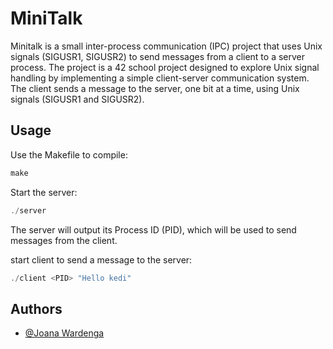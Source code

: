 
# MiniTalk

Minitalk is a small inter-process communication (IPC) project that uses Unix signals (SIGUSR1, SIGUSR2) to send messages from a client to a server process.
The project is a 42 school project designed to explore Unix signal handling by implementing a simple client-server communication system. 
The client sends a message to the server, one bit at a time, using Unix signals (SIGUSR1 and SIGUSR2).



## Usage

Use the Makefile to compile:
```javascript
make
```

Start the server:
```javascript
./server
```
The server will output its Process ID (PID), which will be used to send messages from the client.

start client to send a message to the server:
```javascript
./client <PID> "Hello kedi"
```


## Authors

- [@Joana Wardenga](https://www.github.com/YunShenMiao)

